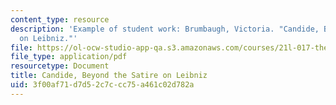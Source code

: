 ```yaml
---
content_type: resource
description: 'Example of student work: Brumbaugh, Victoria. "Candide, Beyond the Satire
  on Leibniz."'
file: https://ol-ocw-studio-app-qa.s3.amazonaws.com/courses/21l-017-the-art-of-the-probable-literature-and-probability-spring-2008/3f00af71d7d52c7ccc75a461c02d782a_essay2_brumbaugh.pdf
file_type: application/pdf
resourcetype: Document
title: Candide, Beyond the Satire on Leibniz
uid: 3f00af71-d7d5-2c7c-cc75-a461c02d782a
---
```

